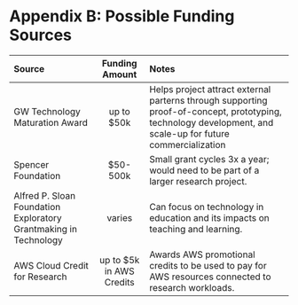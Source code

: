# Appendix B: Possible Funding Sources
| Source         | Funding Amount | Notes       |
| :---           | :---:          | :---        |
| GW Technology Maturation Award | up to $50k | Helps project attract external parterns through supporting proof-of-concept, prototyping, technology development, and scale-up for future commercialization |
| Spencer Foundation | $50-500k | Small grant cycles 3x a year; would need to be part of a larger research project. | 
| Alfred P. Sloan Foundation Exploratory Grantmaking in Technology | varies | Can focus on technology in education and its impacts on teaching and learning. |
| AWS Cloud Credit for Research | up to $5k in AWS Credits | Awards AWS promotional credits to be used to pay for AWS resources connected to research workloads. |

